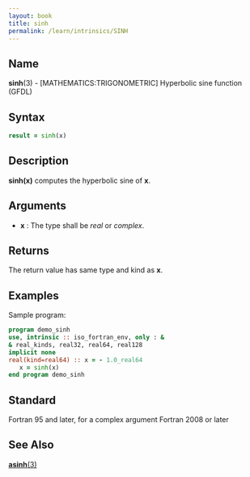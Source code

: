 ```yaml
---
layout: book
title: sinh
permalink: /learn/intrinsics/SINH
---
```

## __Name__

__sinh__(3) - \[MATHEMATICS:TRIGONOMETRIC\] Hyperbolic sine function
(GFDL)

## __Syntax__
```fortran
result = sinh(x)
```

## __Description__

__sinh(x)__ computes the hyperbolic sine of __x__.

## __Arguments__

  - __x__
    : The type shall be _real_ or _complex_.

## __Returns__

The return value has same type and kind as __x__.

## __Examples__

Sample program:

```fortran
program demo_sinh
use, intrinsic :: iso_fortran_env, only : &
& real_kinds, real32, real64, real128
implicit none
real(kind=real64) :: x = - 1.0_real64
   x = sinh(x)
end program demo_sinh
```

## __Standard__

Fortran 95 and later, for a complex argument Fortran 2008 or later

## __See Also__

[__asinh__(3)](ASINH)
